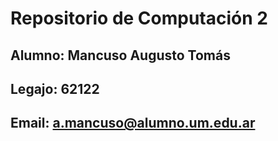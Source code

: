 # Repositorio de Computación 2 

## Alumno: Mancuso Augusto Tomás
## Legajo: 62122
## Email: a.mancuso@alumno.um.edu.ar


